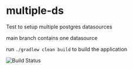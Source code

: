 # multiple-ds
Test to setup multiple postgres datasources

main branch contains one datasource

run `./gradlew clean build` to build the application

![Build Status](https://github.com/jactor-rises/multiple-ds/actions/workflows/build.yaml/badge.svg)
